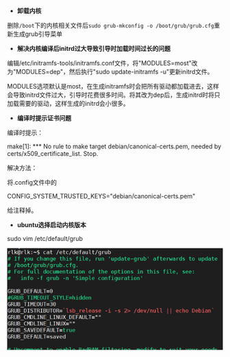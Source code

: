 - **卸载内核**

删除`/boot`下的内核相关文件后`sudo grub-mkconfig -o /boot/grub/grub.cfg`重新生成grub引导菜单



- **解决内核编译后initrd过大导致引导时加载时间过长的问题**

编辑/etc/initramfs-tools/initramfs.conf文件，将"MODULES=most"改为"MODULES=dep"，然后执行"sudo update-initramfs -u"更新initrd文件。

MODULES选项默认是most，在生成initramfs时会把所有驱动都加载进去，这样会导致initrd文件过大，引导时花费很多时间。将其改为dep后，生成initrd时将只加载需要的驱动，这样生成的initrd会小很多。



- **编译时提示证书问题**

编译时提示：

make[1]: *** No rule to make target debian/canonical-certs.pem, needed by certs/x509_certificate_list. Stop.

解决方法：

将.config文件中的

CONFIG_SYSTEM_TRUSTED_KEYS="debian/canonical-certs.pem"

给注释掉。



- **ubuntu选择启动内核版本**

sudo vim /etc/default/grub

![](./image/1.JPG)


